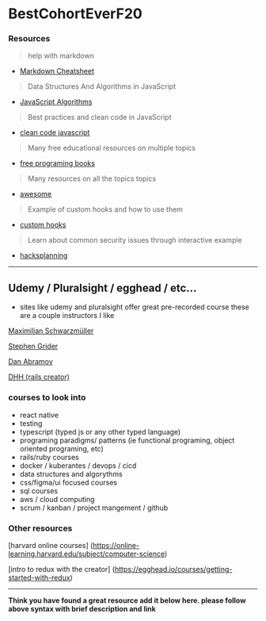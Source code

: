 # BestCohortEverF20

### Resources

> help with markdown

- [Markdown Cheatsheet](https://guides.github.com/pdfs/markdown-cheatsheet-online.pdf)

> Data Structures And Algorithms in JavaScript

- [JavaScript Algorithms](https://github.com/trekhleb/javascript-algorithms)

> Best practices and clean code in JavaScript

- [clean code javascript](https://github.com/ryanmcdermott/clean-code-javascript)

> Many free educational resources on multiple topics

- [free programing books](https://github.com/EbookFoundation/free-programming-books)

> Many resources on all the topics topics

- [awesome](https://github.com/sindresorhus/awesome)

> Example of custom hooks and how to use them

- [custom hooks](https://blog.bitsrc.io/10-react-custom-hooks-you-should-have-in-your-toolbox-aa27d3f5564d)

> Learn about common security issues through interactive example

- [hacksplanning](https://www.hacksplaining.com/lessons)

---

## Udemy / Pluralsight / egghead / etc... 
- sites like udemy and pluralsight offer great pre-recorded course these are a couple instructors I like

[Maximilian Schwarzmüller](https://www.udemy.com/courses/search/?q=Maximilian%20Schwarzm%C3%BCller&src=sac&kw=max)

[Stephen Grider](https://www.udemy.com/courses/search/?q=stephen%20grider&src=sac&kw=stephen)

[Dan Abramov](https://egghead.io/instructors/dan-abramov)

[DHH (rails creator)](https://dhh.dk/)

### courses to look into
 * react native 
 * testing 
 * typescript (typed js or any other typed language)
 * programing paradigms/ patterns (ie functional programing, object oriented programing, etc)
 * rails/ruby courses 
 * docker / kuberantes / devops / cicd
 * data structures and algorythms
 * css/figma/ui focused courses
 * sql courses
 * aws / cloud computing
 * scrum / kanban / project mangement / github
 
 
### Other resources

[harvard online courses]  (https://online-learning.harvard.edu/subject/computer-science)

[intro to redux with the creator] (https://egghead.io/courses/getting-started-with-redux)


----
**Think you have found a great resource add it below here. please follow above syntax with brief description and link**
